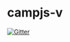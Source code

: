 # campjs-v

[![Gitter](https://badges.gitter.im/Join%20Chat.svg)](https://gitter.im/campjs/campjs-v?utm_source=badge&utm_medium=badge&utm_campaign=pr-badge&utm_content=badge)